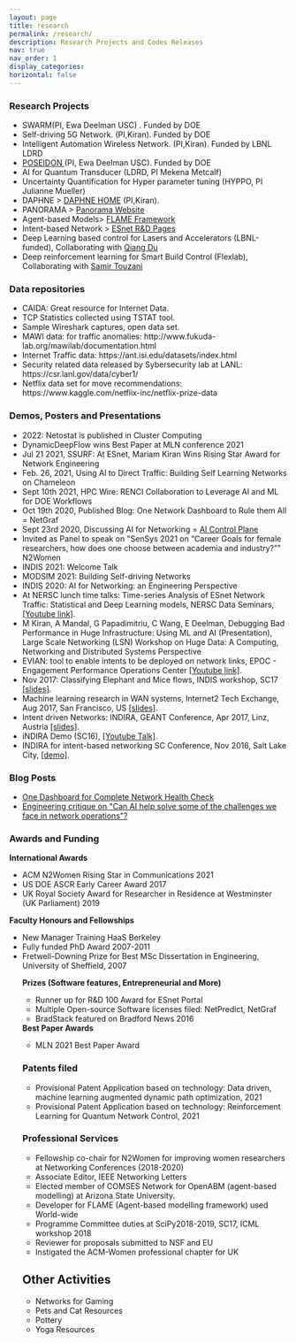 ```yaml
---
layout: page
title: research
permalink: /research/
description: Research Projects and Codes Releases
nav: true
nav_order: 1
display_categories: 
horizontal: false
---
```


<!--temp.html
[My page](/temp.html)
-->
<h3>Research Projects</h3>
  <ul>
    <li>SWARM(PI, Ewa Deelman USC) . Funded by DOE</li>
 <li>Self-driving 5G Network. (PI,Kiran). Funded by DOE</li>
<li>Intelligent Automation Wireless Network. (PI,Kiran). Funded by LBNL LDRD
</li>
<li>   <a href="https://sites.google.com/view/poseidon-workflows/home"> POSEIDON </a>(PI, Ewa Deelman USC). Funded by DOE</li>


   <li>   AI for Quantum Transducer (LDRD, PI Mekena Metcalf) </li>

  <li>    Uncertainty Quantification for Hyper parameter tuning (HYPPO, PI Julianne Mueller)</li>
  <li>DAPHNE <u></u>> <a href="https://sites.google.com/lbl.gov/daphne/">DAPHNE HOME</a> (PI,Kiran).</li>
                <li> PANORAMA <u></u>> <a href="https://panorama360.github.io/">Panorama Website</a>
                </li>
                <li>Agent-based Models<u></u>> <a href="https://flame.ac.uk/">FLAME Framework</a>
                </li>
                <li> Intent-based Network <u></u>> <a href="http://es.net/network-r-and-d/">ESnet R&D Pages</a></li>
                   <li>Deep Learning based control for Lasers and Accelerators (LBNL-funded), Collaborating with <a href="https://als.lbl.gov/people/qiang-du/">Qiang Du</a></li>
                  <li>Deep reinforcement learning for Smart Build Control (Flexlab), Collaborating with <a href="https://eta.lbl.gov/people/samir-touzani">Samir Touzani</a></li>
                </ul>

<h3>Data repositories</h3>
<ul>
  <li>  CAIDA: Great resource for Internet Data.</li>
  <li>  TCP Statistics collected using TSTAT tool. </li>
   <li> Sample Wireshark captures, open data set.</li>
<li>MAWI data: for traffic anomalies: http://www.fukuda-lab.org/mawilab/documentation.html</li>
<li>Internet Traffic data: https://ant.isi.edu/datasets/index.html</li>
<li>Security related data released by Sybersecurity lab at LANL: https://csr.lanl.gov/data/cyber1/</li>
<li>Netflix data set for move recommendations: https://www.kaggle.com/netflix-inc/netflix-prize-data</li>
</ul>

<h3>Demos, Posters and Presentations</h3>
 <ul>
   <li>2022: Netostat is published in Cluster Computing</li>
   <li>DynamicDeepFlow wins Best Paper at MLN conference 2021</li>
   <li>Jul 21 2021, SSURF: At ESnet, Mariam Kiran Wins Rising Star Award for Network Engineering</li>
   <li>Feb. 26, 2021, Using AI to Direct Traffic: Building Self Learning Networks on Chameleon</li>
   <li>Sept 10th 2021, HPC Wire: RENCI Collaboration to Leverage AI and ML for DOE Workflows </li>
   <li>Oct 19th 2020, Published Blog: One Network Dashboard to Rule them All = NetGraf</li>
   <li>Sept 23rd 2020, Discussing AI for Networking = <a href="https://aicontrolplane.blogspot.com/2020/09/engineering-critique-on-can-ai-help.html">AI Control Plane</a></li>
    <li>Invited as Panel to speak on "SenSys 2021 on “Career Goals for female researchers, how does one choose between academia and industry?”" N2Women</li>
              <li>INDIS 2021: Welcome Talk</li>
            <li>MODSIM 2021: Building Self-driving Networks</li>
            <li>INDIS 2020: AI for Networking: an Engineering Perspective</li>
              <li>At NERSC lunch time talks: Time-series Analysis of ESnet Network Traffic: Statistical and Deep Learning models, NERSC Data Seminars,
                  <span style="color:green;"><a href="https://www.youtube.com/embed/CJp_oXcgerU">[Youtube link]</a></span>. </li>
              <li>M Kiran, A Mandal, G Papadimitriu, C Wang, E Deelman, Debugging Bad Performance in Huge 
                Infrastructure: Using ML and AI (Presentation), Large Scale Networking (LSN) Workshop on Huge Data: A Computing, Networking and Distributed Systems Perspective</li>
                <li>EVIAN: tool to enable intents to be deployed on network links, EPOC - Engagement Performance Operations Center 
                    <span style="color:green;"><a href="https://www.youtube.com/watch?v=GdJnN2gOFD4">[Youtube link]</a></span>.
                  <!--<a href="https://www.youtube.com/watch?v=GdJnN2gOFD4"> [Talk]</a></li>
                <iframe width="320" height="215"
                src="https://www.youtube.com/embed/GdJnN2gOFD4">
                </iframe> --></li>
            <li>Nov 2017: Classifying Elephant and Mice flows, INDIS workshop, SC17 <span style="color:green;"><a href="/mariamkiran.github.io/SC17-talk_indis_flows.pptx"> [slides]</a></span>.</li>
            <li> Machine learning research in WAN systems, Internet2 Tech Exchange, Aug 2017, San Francisco, US <span style="color:green;"><a href="/mariamkiran.github.io/MLreviewnetworks-techexv3.pptx"> [slides]</a></span>.</li>
           <li> Intent driven Networks: INDIRA, GEANT Conference, Apr 2017, Linz, Austria <span style="color:green;"><a href="/mariamkiran.github.io/indira_tnc_talk_kiran_finalv3.pptx">[slides]</a></span>.</li>
           <li> iNDIRA Demo (SC16), <span style="color:green;"><a href="https://www.youtube.com/watch?v=qrN7VVmtxPs&feature=youtu.be"> [Youtube Talk]</a></span>.</li>
           <!--<iframe width="320" height="215"
                src="https://www.youtube.com/embed/qrN7VVmtxPs">
                </iframe></li>--> 
           <li> INDIRA for intent-based networking SC Conference, Nov 2016, Salt Lake City, <span style="color:green;"><a href="http://es.net/network-r-and-d/intent/">[demo]</a></span>.</li>
          </ul>

<h3>Blog Posts</h3>
<ul><li>
<a href="https://aicontrolplane.blogspot.com/2020/10/one-dashboard-for-complete-network.html">
 One Dashboard for Complete Network Health Check</a> </li>
 <li>
<a href="https://aicontrolplane.blogspot.com/2020/09/engineering-critique-on-can-ai-help.html">Engineering critique on "Can AI help solve some of the challenges we face in network operations"?</a> 
       </li>
   </ul>
   
<h3>Awards and Funding</h3>
 <b>International Awards</b>
    <ul>
 <li>ACM N2Women Rising Star in Communications 2021 </li>
<li> US DOE ASCR Early Career Award 2017 </li>
   <li> UK Royal Society Award for Researcher in Residence at Westminster (UK Parliament) 2019</li>
</ul>

   <b>Faculty Honours and Fellowships</b>
<ul>
<li>New Manager Training HaaS Berkeley</li>         
  <li> Fully funded PhD Award 2007-2011 </li>
   <li> Fretwell-Downing Prize for Best MSc Dissertation in Engineering, University of Sheffield, 2007 </li>
  
  <b>Prizes (Software features, Entrepreneurial and More)</b>
  <ul>
    <li>Runner up for R&D 100 Award for ESnet Portal </li>
   <li> Multiple Open-source Software licenses filed: NetPredict, NetGraf </li>
<li>BradStack featured on Bradford News 2016</li>
</ul>
<b>Best Paper Awards</b>
<ul>
    <li>MLN 2021 Best Paper Award</li>
</ul>
<h3>Patents filed</h3>
<ul>
   <li>Provisional Patent Application based on technology: Data driven, machine learning augmented dynamic path optimization, 2021 </li>
   <li>Provisional Patent Application based on technology: Reinforcement Learning for Quantum Network Control, 2021
                        </li>
                    </ul>
                    
<h3>Professional Services</h3>
 <ul >                        <li>
                            Fellowship co-chair for N2Women for improving women researchers at Networking Conferences (2018-2020) </li>
<li>Associate Editor, IEEE Networking Letters </li>
<li> Elected member of COMSES Network for OpenABM (agent-based modelling) at
Arizona State University. </li>
<li> Developer for FLAME (Agent-based modelling framework) used World-wide </li>
<li> Programme Committee duties at SciPy2018-2019, SC17, ICML workshop 2018 </li>
<li> Reviewer for proposals submitted to NSF and EU </li>
<li> Instigated the ACM-Women professional chapter for UK
                        </li>
                    </ul>

<h2>Other Activities</h2>
<ul>
  <li>Networks for Gaming</li>
  <li>Pets and Cat Resources</li>
  <li>Pottery</li>
  <li>Yoga Resources</li>
</ul>
